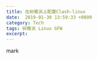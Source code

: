 ```yaml
---
title: 在树莓派上配置Clash-linux
date:  2019-01-30 13:59:33 +0800
category: Tech
tags: 树莓派 Linux GFW 
excerpt: 
---
```


mark